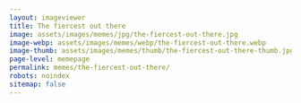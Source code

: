 ```yaml
---
layout: imageviewer
title: The fiercest out there
image: assets/images/memes/jpg/the-fiercest-out-there.jpg
image-webp: assets/images/memes/webp/the-fiercest-out-there.webp
image-thumb: assets/images/memes/thumb/the-fiercest-out-there-thumb.jpg
page-level: memepage
permalink: memes/the-fiercest-out-there/
robots: noindex
sitemap: false
---
```

